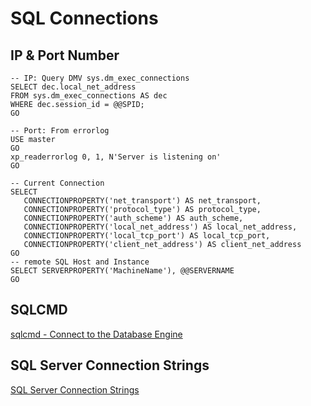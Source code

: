 # SQL Connections

## IP & Port Number
```
-- IP: Query DMV sys.dm_exec_connections 
SELECT dec.local_net_address
FROM sys.dm_exec_connections AS dec
WHERE dec.session_id = @@SPID;
GO

-- Port: From errorlog
USE master
GO
xp_readerrorlog 0, 1, N'Server is listening on' 
GO

-- Current Connection
SELECT  
   CONNECTIONPROPERTY('net_transport') AS net_transport,
   CONNECTIONPROPERTY('protocol_type') AS protocol_type,
   CONNECTIONPROPERTY('auth_scheme') AS auth_scheme,
   CONNECTIONPROPERTY('local_net_address') AS local_net_address,
   CONNECTIONPROPERTY('local_tcp_port') AS local_tcp_port,
   CONNECTIONPROPERTY('client_net_address') AS client_net_address 
GO
-- remote SQL Host and Instance
SELECT SERVERPROPERTY('MachineName'), @@SERVERNAME
GO
```

## SQLCMD
[sqlcmd - Connect to the Database Engine](https://docs.microsoft.com/en-us/sql/ssms/scripting/sqlcmd-connect-to-the-database-engine?view=sql-server-2017)


## SQL Server Connection Strings
[SQL Server Connection Strings](https://www.connectionstrings.com/sql-server/)
